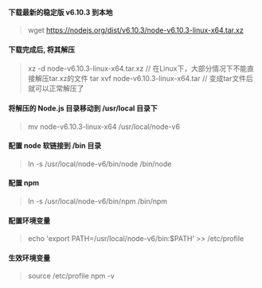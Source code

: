 #### 下载最新的稳定版 v6.10.3 到本地
> wget https://nodejs.org/dist/v6.10.3/node-v6.10.3-linux-x64.tar.xz

#### 下载完成后, 将其解压
> xz -d node-v6.10.3-linux-x64.tar.xz // 在Linux下，大部分情况下不能直接解压tar.xz的文件
> tar xvf node-v6.10.3-linux-x64.tar // 变成tar文件后就可以正常解压了

#### 将解压的 Node.js 目录移动到 /usr/local 目录下
> mv node-v6.10.3-linux-x64 /usr/local/node-v6

#### 配置 node 软链接到 /bin 目录
> ln -s /usr/local/node-v6/bin/node /bin/node

#### 配置 npm
> ln -s /usr/local/node-v6/bin/npm /bin/npm

#### 配置环境变量
> echo 'export PATH=/usr/local/node-v6/bin:$PATH' >> /etc/profile

#### 生效环境变量
>source /etc/profile
> npm -v

